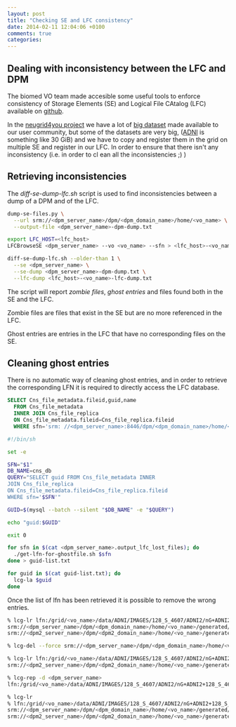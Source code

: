 ```yaml
---
layout: post
title: "Checking SE and LFC consistency"
date: 2014-02-11 12:04:06 +0100
comments: true
categories: 
---
```

## Dealing with inconsistency between the LFC and DPM
The biomed VO team made accesible some useful tools to enforce
consistency of Storage Elements (SE) and Logical File CAtalog (LFC)
available on [github](https://github.com/frmichel/biomed-support-tools).

In the [neugrid4you project](https://neugrid4you.eu) we have a lot of
[big dataset](https://neugrid4you.eu/datasets) made available to our
user community, but some of the datasets are very big,
([ADNI](https://ida.loni.ucla.edu/login.jsp?project=ADNI) is
something like 30 GiB) and we have to copy and register them in the grid
on multiple SE and register in our LFC.
In order to ensure that there isn't any inconsistency (i.e. in order to
cl ean all the inconsistencies ;) ) 

## Retrieving inconsistencies

The *diff-se-dump-lfc.sh* script is used to find inconsistencies between
a dump of a DPM and of the LFC.

``` sh Dumping the DPNS VO-specific folder
dump-se-files.py \
  --url srm://<dpm_server_name>/dpm/<dpm_domain_name>/home/<vo_name> \
  --output-file <dpm_server_name>-dpm-dump.txt
```

``` sh Dumping the LFC VO-specific folder
export LFC_HOST=<lfc_host>
LFCBrowseSE <dpm_server_name> --vo <vo_name> --sfn > <lfc_host>-<vo_name>-lfc-dump.txt
```

``` sh Searching for inconsistencies for files older than 1 month
diff-se-dump-lfc.sh --older-than 1 \
  --se <dpm_server_name> \
  --se-dump <dpm_server_name>-dpm-dump.txt \
  --lfc-dump <lfc_host>-<vo_name>-lfc-dump.txt
```

The script will report *zombie files*, *ghost entries* and files found
both in the SE and the LFC.

Zombie files are files that exist in the SE but are no more referenced
in the LFC.

Ghost entries are entries in the LFC that have no corresponding files on
the SE.

## Cleaning ghost entries
There is no automatic way of cleaning ghost entries, and in order to
retrieve the corresponding LFN it is required to directly access the LFC
database.

``` SQL
SELECT Cns_file_metadata.fileid,guid,name
  FROM Cns_file_metadata
  INNER JOIN Cns_file_replica
  ON Cns_file_metadata.fileid=Cns_file_replica.fileid
  WHERE sfn='srm: //<dpm_server_name>:8446/dpm/<dpm_domain_name>/home/<vo_name>/generated/2014-02-10/file-121aa7e8-a9ec-4401-84f1-24341a74433c';
```

``` sh Script for retrieving the guid of a sfn
#!/bin/sh

set -e

SFN="$1"
DB_NAME=cns_db
QUERY="SELECT guid FROM Cns_file_metadata INNER
JOIN Cns_file_replica
ON Cns_file_metadata.fileid=Cns_file_replica.fileid
WHERE sfn='$SFN'"

GUID=$(mysql --batch --silent "$DB_NAME" -e "$QUERY")

echo "guid:$GUID"

exit 0
```

``` sh
for sfn in $(cat <dpm_server_name>.output_lfc_lost_files); do
  ./get-lfn-for-ghostfile.sh $sfn
done > guid-list.txt
```

``` sh
for guid in $(cat guid-list.txt); do
  lcg-la $guid
done
```

Once the list of lfn has been retrieved it is possible to remove the
wrong entries.

``` sh
% lcg-lr lfn:/grid/<vo_name>/data/ADNI/IMAGES/128_S_4607/ADNI2/nG+ADNI2+128_S_4607+20121109+0847+S174741+3T0+T2ST+ORIG+V01.tar.bz2
srm://<dpm_server_name>/dpm/<dpm_domain_name>/home/<vo_name>/generated/2013-09-20/file7fa6f030-f029-418c-a60c-5a8d04253a68
srm://<dpm2_server_name>/dpm/<dpm2_domain_name>/home/<vo_name>/generated/2013-09-20/file2e44af61-a0e0-4868-af30-d08d9e3a7a69

% lcg-del --force srm://<dpm_server_name>/dpm/<dpm_domain_name>/home/<vo_name>/generated/2013-09-20/file7fa6f030-f029-418c-a60c-5a8d04253a68

% lcg-lr lfn:/grid/<vo_name>/data/ADNI/IMAGES/128_S_4607/ADNI2/nG+ADNI2+128_S_4607+20121109+0847+S174741+3T0+T2ST+ORIG+V01.tar.bz2
srm://<dpm2_server_name>/dpm/<dpm2_domain_name>/home/<vo_name>/generated/2013-09-20/file2e44af61-a0e0-4868-af30-d08d9e3a7a69

% lcg-rep -d <dpm_server_name>
lfn:/grid/<vo_name>/data/ADNI/IMAGES/128_S_4607/ADNI2/nG+ADNI2+128_S_4607+20121109+0847+S174741+3T0+T2ST+ORIG+V01.tar.bz2

% lcg-lr
% lfn:/grid/<vo_name>/data/ADNI/IMAGES/128_S_4607/ADNI2/nG+ADNI2+128_S_4607+20121109+0847+S174741+3T0+T2ST+ORIG+V01.tar.bz2
srm://<dpm_server_name>/dpm/<dpm_domain_name>/home/<vo_name>/generated/2014-02-12/filecb922278-02c3-4642-b085-0f3695c9aaee
srm://<dpm2_server_name>/dpm/<dpm2_domain_name>/home/<vo_name>/generated/2013-09-20/file2e44af61-a0e0-4868-af30-d08d9e3a7a69
```
